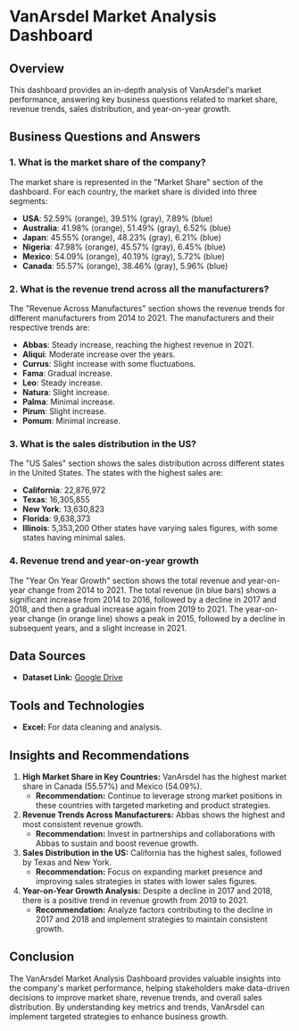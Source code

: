 # VanArsdel Market Analysis Dashboard

## Overview
This dashboard provides an in-depth analysis of VanArsdel's market performance, answering key business questions related to market share, revenue trends, sales distribution, and year-on-year growth.

## Business Questions and Answers

### 1. What is the market share of the company?
The market share is represented in the "Market Share" section of the dashboard. For each country, the market share is divided into three segments:
- **USA**: 52.59% (orange), 39.51% (gray), 7.89% (blue)
- **Australia**: 41.98% (orange), 51.49% (gray), 6.52% (blue)
- **Japan**: 45.55% (orange), 48.23% (gray), 6.21% (blue)
- **Nigeria**: 47.98% (orange), 45.57% (gray), 6.45% (blue)
- **Mexico**: 54.09% (orange), 40.19% (gray), 5.72% (blue)
- **Canada**: 55.57% (orange), 38.46% (gray), 5.96% (blue)

### 2. What is the revenue trend across all the manufacturers?
The "Revenue Across Manufactures" section shows the revenue trends for different manufacturers from 2014 to 2021. The manufacturers and their respective trends are:
- **Abbas**: Steady increase, reaching the highest revenue in 2021.
- **Aliqui**: Moderate increase over the years.
- **Currus**: Slight increase with some fluctuations.
- **Fama**: Gradual increase.
- **Leo**: Steady increase.
- **Natura**: Slight increase.
- **Palma**: Minimal increase.
- **Pirum**: Slight increase.
- **Pomum**: Minimal increase.

### 3. What is the sales distribution in the US?
The "US Sales" section shows the sales distribution across different states in the United States. The states with the highest sales are:
- **California**: 22,876,972
- **Texas**: 16,305,855
- **New York**: 13,630,823
- **Florida**: 9,638,373
- **Illinois**: 5,353,200
Other states have varying sales figures, with some states having minimal sales.

### 4. Revenue trend and year-on-year growth
The "Year On Year Growth" section shows the total revenue and year-on-year change from 2014 to 2021. The total revenue (in blue bars) shows a significant increase from 2014 to 2016, followed by a decline in 2017 and 2018, and then a gradual increase again from 2019 to 2021. The year-on-year change (in orange line) shows a peak in 2015, followed by a decline in subsequent years, and a slight increase in 2021.

## Data Sources
- **Dataset Link:** [Google Drive](https://drive.google.com/drive/folders/1CaBvhrV1u05bhXZzPmWv-pWef-Y6lE0S)

## Tools and Technologies
- **Excel:** For data cleaning and analysis.

## Insights and Recommendations
1. **High Market Share in Key Countries:** VanArsdel has the highest market share in Canada (55.57%) and Mexico (54.09%).
   - **Recommendation:** Continue to leverage strong market positions in these countries with targeted marketing and product strategies.
2. **Revenue Trends Across Manufacturers:** Abbas shows the highest and most consistent revenue growth.
   - **Recommendation:** Invest in partnerships and collaborations with Abbas to sustain and boost revenue growth.
3. **Sales Distribution in the US:** California has the highest sales, followed by Texas and New York.
   - **Recommendation:** Focus on expanding market presence and improving sales strategies in states with lower sales figures.
4. **Year-on-Year Growth Analysis:** Despite a decline in 2017 and 2018, there is a positive trend in revenue growth from 2019 to 2021.
   - **Recommendation:** Analyze factors contributing to the decline in 2017 and 2018 and implement strategies to maintain consistent growth.

## Conclusion
The VanArsdel Market Analysis Dashboard provides valuable insights into the company's market performance, helping stakeholders make data-driven decisions to improve market share, revenue trends, and overall sales distribution. By understanding key metrics and trends, VanArsdel can implement targeted strategies to enhance business growth.

